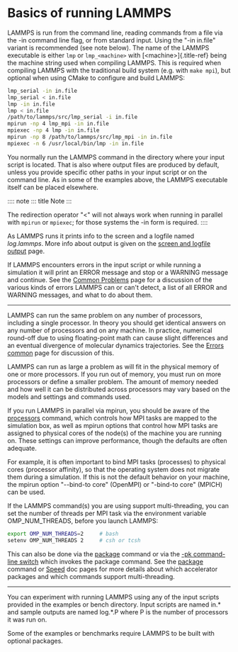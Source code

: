 # Basics of running LAMMPS

LAMMPS is run from the command line, reading commands from a file via
the -in command line flag, or from standard input. Using the \"-in
in.file\" variant is recommended (see note below). The name of the
LAMMPS executable is either `lmp` or `lmp_<machine>` with
[\<machine\>]{.title-ref} being the machine string used when compiling
LAMMPS. This is required when compiling LAMMPS with the traditional
build system (e.g. with `make mpi`), but optional when using CMake to
configure and build LAMMPS:

``` bash
lmp_serial -in in.file
lmp_serial < in.file
lmp -in in.file
lmp < in.file
/path/to/lammps/src/lmp_serial -i in.file
mpirun -np 4 lmp_mpi -in in.file
mpiexec -np 4 lmp -in in.file
mpirun -np 8 /path/to/lammps/src/lmp_mpi -in in.file
mpiexec -n 6 /usr/local/bin/lmp -in in.file
```

You normally run the LAMMPS command in the directory where your input
script is located. That is also where output files are produced by
default, unless you provide specific other paths in your input script or
on the command line. As in some of the examples above, the LAMMPS
executable itself can be placed elsewhere.

:::: note
::: title
Note
:::

The redirection operator \"\<\" will not always work when running in
parallel with `mpirun` or `mpiexec`; for those systems the -in form is
required.
::::

As LAMMPS runs it prints info to the screen and a logfile named
*log.lammps*. More info about output is given on the [screen and logfile
output](Run_output) page.

If LAMMPS encounters errors in the input script or while running a
simulation it will print an ERROR message and stop or a WARNING message
and continue. See the [Common Problems](Errors) page for a discussion of
the various kinds of errors LAMMPS can or can\'t detect, a list of all
ERROR and WARNING messages, and what to do about them.

------------------------------------------------------------------------

LAMMPS can run the same problem on any number of processors, including a
single processor. In theory you should get identical answers on any
number of processors and on any machine. In practice, numerical
round-off due to using floating-point math can cause slight differences
and an eventual divergence of molecular dynamics trajectories. See the
[Errors common](Errors_common) page for discussion of this.

LAMMPS can run as large a problem as will fit in the physical memory of
one or more processors. If you run out of memory, you must run on more
processors or define a smaller problem. The amount of memory needed and
how well it can be distributed across processors may vary based on the
models and settings and commands used.

If you run LAMMPS in parallel via mpirun, you should be aware of the
[processors](processors) command, which controls how MPI tasks are
mapped to the simulation box, as well as mpirun options that control how
MPI tasks are assigned to physical cores of the node(s) of the machine
you are running on. These settings can improve performance, though the
defaults are often adequate.

For example, it is often important to bind MPI tasks (processes) to
physical cores (processor affinity), so that the operating system does
not migrate them during a simulation. If this is not the default
behavior on your machine, the mpirun option \"\--bind-to core\"
(OpenMPI) or \"-bind-to core\" (MPICH) can be used.

If the LAMMPS command(s) you are using support multi-threading, you can
set the number of threads per MPI task via the environment variable
OMP_NUM_THREADS, before you launch LAMMPS:

``` bash
export OMP_NUM_THREADS=2     # bash
setenv OMP_NUM_THREADS 2     # csh or tcsh
```

This can also be done via the [package](package) command or via the [-pk
command-line switch](Run_options) which invokes the package command. See
the [package](package) command or [Speed](Speed) doc pages for more
details about which accelerator packages and which commands support
multi-threading.

------------------------------------------------------------------------

You can experiment with running LAMMPS using any of the input scripts
provided in the examples or bench directory. Input scripts are named
in.\* and sample outputs are named log.\*.P where P is the number of
processors it was run on.

Some of the examples or benchmarks require LAMMPS to be built with
optional packages.

